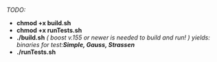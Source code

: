  _TODO:_
- **chmod +x build.sh**
- **chmod +x runTests.sh**
- **./build.sh**
 _( boost v.155 or newer is needed to build and run! )_
 _yields: binaries for test:**Simple, Gauss, Strassen**_
- **./runTests.sh**


